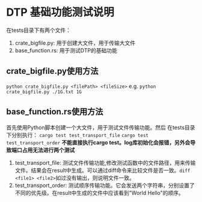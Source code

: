 
# DTP 基础功能测试说明

在tests目录下有两个文件：

1. crate_bigfile.py: 用于创建大文件，用于传输大文件
2. base_function.rs: 用于测试DTP的基础功能

## crate_bigfile.py使用方法

`python crate_bigfile.py <filePath> <fileSize>` 
e.g. `python crate_bigfile.py ./1G.txt 1G`

## base_function.rs使用方法

首先使用Python脚本创建一个大文件，用于测试文件传输功能。然后
在tests目录下分别执行：
`cargo test test_transport_file`
`cargo test test_transport_order`
**不能直接执行cargo test。log库初始化会报错，另外会导致端口占用无法进行两个测试**

1. test_transport_file: 测试文件传输功能,修改测试函数中的文件路径，用来传输文件。结果会在result中生成。可以通过diff命令来比较文件是否一致。`diff <file1> <file2>`如过没有输出，则说明文件一致。
2. test_transport_order: 测试顺序传输功能。它会发送两个字符串，分别设置了不同的优先级。在result中生成的文件中应该看到"World Hello"的顺序。
